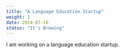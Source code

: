 ```yaml
---
title: "A Language Education Startup"
weight: 1
date: 2024-07-16
status: "It's Brewing"
---
```

<!--
weight represents priority in pagination. higher weight is displayed first. 
-->

I am working on a language education startup. 
